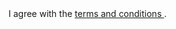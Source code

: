 <Radio name="with-link">
    I agree with the <a href="/" class="text-primary-600 dark:text-primary-500 hover:underline ms-1"> terms and conditions </a>.
</Radio>